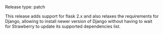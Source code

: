 Release type: patch

This release adds support for flask 2.x and also relaxes the requirements for Django, allowing to install newer version of Django without having to wait for Strawberry to update its supported dependencies list.
